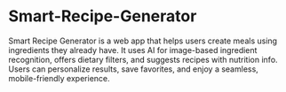 # Smart-Recipe-Generator
Smart Recipe Generator is a web app that helps users create meals using ingredients they already have. It uses AI for image-based ingredient recognition, offers dietary filters, and suggests recipes with nutrition info. Users can personalize results, save favorites, and enjoy a seamless, mobile-friendly experience.
